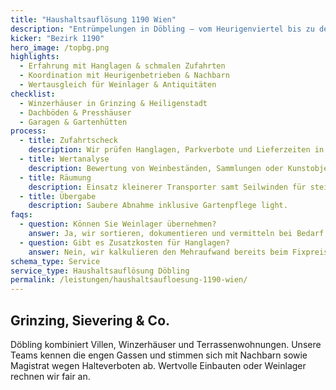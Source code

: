 ```yaml
---
title: "Haushaltsauflösung 1190 Wien"
description: "Entrümpelungen in Döbling – vom Heurigenviertel bis zu den Weinbergen."
kicker: "Bezirk 1190"
hero_image: /topbg.png
highlights:
  - Erfahrung mit Hanglagen & schmalen Zufahrten
  - Koordination mit Heurigenbetrieben & Nachbarn
  - Wertausgleich für Weinlager & Antiquitäten
checklist:
  - Winzerhäuser in Grinzing & Heiligenstadt
  - Dachböden & Presshäuser
  - Garagen & Gartenhütten
process:
  - title: Zufahrtscheck
    description: Wir prüfen Hanglagen, Parkverbote und Lieferzeiten in engen Gassen.
  - title: Wertanalyse
    description: Bewertung von Weinbeständen, Sammlungen oder Kunstobjekten.
  - title: Räumung
    description: Einsatz kleinerer Transporter samt Seilwinden für steile Auffahrten.
  - title: Übergabe
    description: Saubere Abnahme inklusive Gartenpflege light.
faqs:
  - question: Können Sie Weinlager übernehmen?
    answer: Ja, wir sortieren, dokumentieren und vermitteln bei Bedarf Käufer.
  - question: Gibt es Zusatzkosten für Hanglagen?
    answer: Nein, wir kalkulieren den Mehraufwand bereits beim Fixpreis ein.
schema_type: Service
service_type: Haushaltsauflösung Döbling
permalink: /leistungen/haushaltsaufloesung-1190-wien/
---
```

## Grinzing, Sievering & Co.

Döbling kombiniert Villen, Winzerhäuser und Terrassenwohnungen. Unsere Teams kennen die engen Gassen und stimmen sich mit Nachbarn sowie Magistrat wegen Halteverboten ab. Wertvolle Einbauten oder Weinlager rechnen wir fair an.
